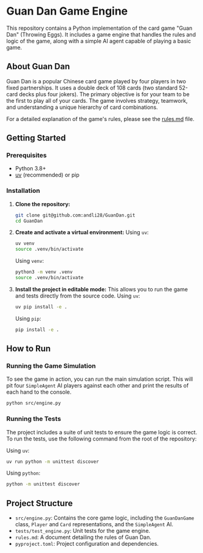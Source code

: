 # Guan Dan Game Engine

This repository contains a Python implementation of the card game "Guan Dan" (Throwing Eggs). It includes a game engine that handles the rules and logic of the game, along with a simple AI agent capable of playing a basic game.

## About Guan Dan

Guan Dan is a popular Chinese card game played by four players in two fixed partnerships. It uses a double deck of 108 cards (two standard 52-card decks plus four jokers). The primary objective is for your team to be the first to play all of your cards. The game involves strategy, teamwork, and understanding a unique hierarchy of card combinations.

For a detailed explanation of the game's rules, please see the [rules.md](rules.md) file.

## Getting Started

### Prerequisites

- Python 3.8+
- [uv](https://github.com/astral-sh/uv) (recommended) or pip

### Installation

1.  **Clone the repository:**
    ```bash
    git clone git@github.com:andli28/GuanDan.git
    cd GuanDan
    ```

2.  **Create and activate a virtual environment:**
    Using `uv`:
    ```bash
    uv venv
    source .venv/bin/activate
    ```
    Using `venv`:
    ```bash
    python3 -m venv .venv
    source .venv/bin/activate
    ```

3.  **Install the project in editable mode:**
    This allows you to run the game and tests directly from the source code.
    Using `uv`:
    ```bash
    uv pip install -e .
    ```
    Using `pip`:
    ```bash
    pip install -e .
    ```

## How to Run

### Running the Game Simulation

To see the game in action, you can run the main simulation script. This will pit four `SimpleAgent` AI players against each other and print the results of each hand to the console.

```bash
python src/engine.py
```

### Running the Tests

The project includes a suite of unit tests to ensure the game logic is correct. To run the tests, use the following command from the root of the repository:

Using `uv`:
```bash
uv run python -m unittest discover
```

Using `python`:
```bash
python -m unittest discover
```

## Project Structure

-   `src/engine.py`: Contains the core game logic, including the `GuanDanGame` class, `Player` and `Card` representations, and the `SimpleAgent` AI.
-   `tests/test_engine.py`: Unit tests for the game engine.
-   `rules.md`: A document detailing the rules of Guan Dan.
-   `pyproject.toml`: Project configuration and dependencies.